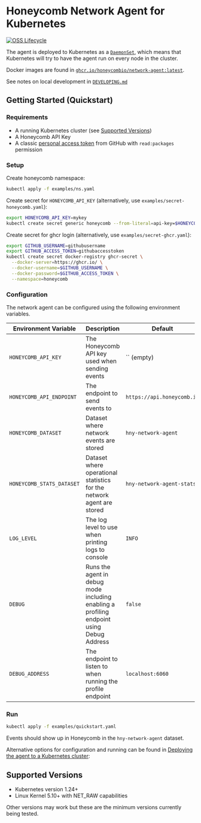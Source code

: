 # Honeycomb Network Agent for Kubernetes

[![OSS Lifecycle](https://img.shields.io/osslifecycle/honeycombio/honeycomb-network-agent)](https://github.com/honeycombio/home/blob/main/honeycomb-oss-lifecycle-and-practices.md)

The agent is deployed to Kubernetes as a [`DaemonSet`](https://kubernetes.io/docs/concepts/workloads/controllers/daemonset/),
which means that Kubernetes will try to have the agent run on every node in the cluster.

Docker images are found in [`ghcr.io/honeycombio/network-agent:latest`](https://github.com/honeycombio/honeycomb-network-agent/pkgs/container/network-agent).

See notes on local development in [`DEVELOPING.md`](./DEVELOPING.md)

## Getting Started (Quickstart)

### Requirements

- A running Kubernetes cluster (see [Supported Versions](#supported-versions))
- A Honeycomb API Key
- A classic [personal access token](https://github.com/settings/tokens) from GitHub with `read:packages` permission

### Setup

Create honeycomb namespace:

```sh
kubectl apply -f examples/ns.yaml
```

Create secret for `HONEYCOMB_API_KEY` (alternatively, use `examples/secret-honeycomb.yaml`):

```sh
export HONEYCOMB_API_KEY=mykey
kubectl create secret generic honeycomb --from-literal=api-key=$HONEYCOMB_API_KEY --namespace=honeycomb
```

Create secret for ghcr login (alternatively, use `examples/secret-ghcr.yaml`):

```sh
export GITHUB_USERNAME=githubusername
export GITHUB_ACCESS_TOKEN=githubaccesstoken
kubectl create secret docker-registry ghcr-secret \
  --docker-server=https://ghcr.io/ \
  --docker-username=$GITHUB_USERNAME \
  --docker-password=$GITHUB_ACCESS_TOKEN \
  --namespace=honeycomb
```


### Configuration

The network agent can be configured using the following environment variables.

| Environment Variable | Description | Default | Required |
| -------------------- | ----------- | ------- | -------- |
| `HONEYCOMB_API_KEY` | The Honeycomb API key used when sending events | `` (empty) | `true` |
| `HONEYCOMB_API_ENDPOINT` | The endpoint to send events to | `https://api.honeycomb.io` | `false` |
| `HONEYCOMB_DATASET` | Dataset where network events are stored | `hny-network-agent` | `false` |
| `HONEYCOMB_STATS_DATASET` | Dataset where operational statistics for the network agent are stored  | `hny-network-agent-stats` | `false` |
| `LOG_LEVEL`  | The log level to use when printing logs to console | `INFO` | `false` |
| `DEBUG` | Runs the agent in debug mode including enabling a profiling endpoint using Debug Address  | `false` | `false` |
| `DEBUG_ADDRESS` | The endpoint to listen to when running the profile endpoint | `localhost:6060` | `false` |

### Run

```sh
kubectl apply -f examples/quickstart.yaml
```

Events should show up in Honeycomb in the `hny-network-agent` dataset.

Alternative options for configuration and running can be found in [Deploying the agent to a Kubernetes cluster](./DEVELOPING.md#deploying-the-agent-to-a-kubernetes-cluster):

## Supported Versions

- Kubernetes version 1.24+
- Linux Kernel 5.10+ with NET_RAW capabilities

Other versions may work but these are the minimum versions currently being tested.
